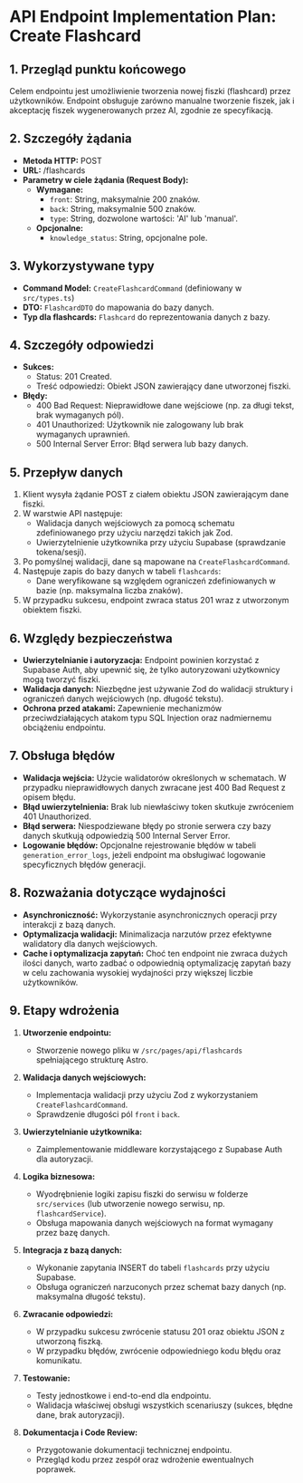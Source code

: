 # API Endpoint Implementation Plan: Create Flashcard

## 1. Przegląd punktu końcowego
Celem endpointu jest umożliwienie tworzenia nowej fiszki (flashcard) przez użytkowników. Endpoint obsługuje zarówno manualne tworzenie fiszek, jak i akceptację fiszek wygenerowanych przez AI, zgodnie ze specyfikacją.

## 2. Szczegóły żądania
- **Metoda HTTP:** POST
- **URL:** /flashcards
- **Parametry w ciele żądania (Request Body):**
  - **Wymagane:**
    - `front`: String, maksymalnie 200 znaków.
    - `back`: String, maksymalnie 500 znaków.
    - `type`: String, dozwolone wartości: 'AI' lub 'manual'.
  - **Opcjonalne:**
    - `knowledge_status`: String, opcjonalne pole.

## 3. Wykorzystywane typy
- **Command Model:** `CreateFlashcardCommand` (definiowany w `src/types.ts`)
- **DTO:** `FlashcardDTO` do mapowania do bazy danych.
- **Typ dla flashcards:** `Flashcard` do reprezentowania danych z bazy.

## 4. Szczegóły odpowiedzi
- **Sukces:**
  - Status: 201 Created.
  - Treść odpowiedzi: Obiekt JSON zawierający dane utworzonej fiszki.
- **Błędy:**
  - 400 Bad Request: Nieprawidłowe dane wejściowe (np. za długi tekst, brak wymaganych pól).
  - 401 Unauthorized: Użytkownik nie zalogowany lub brak wymaganych uprawnień.
  - 500 Internal Server Error: Błąd serwera lub bazy danych.

## 5. Przepływ danych
1. Klient wysyła żądanie POST z ciałem obiektu JSON zawierającym dane fiszki.
2. W warstwie API następuje:
   - Walidacja danych wejściowych za pomocą schematu zdefiniowanego przy użyciu narzędzi takich jak Zod.
   - Uwierzytelnienie użytkownika przy użyciu Supabase (sprawdzanie tokena/sesji).
3. Po pomyślnej walidacji, dane są mapowane na `CreateFlashcardCommand`.
4. Następuje zapis do bazy danych w tabeli `flashcards`:
   - Dane weryfikowane są względem ograniczeń zdefiniowanych w bazie (np. maksymalna liczba znaków).
5. W przypadku sukcesu, endpoint zwraca status 201 wraz z utworzonym obiektem fiszki.

## 6. Względy bezpieczeństwa
- **Uwierzytelnianie i autoryzacja:** Endpoint powinien korzystać z Supabase Auth, aby upewnić się, że tylko autoryzowani użytkownicy mogą tworzyć fiszki.
- **Walidacja danych:** Niezbędne jest używanie Zod do walidacji struktury i ograniczeń danych wejściowych (np. długość tekstu).
- **Ochrona przed atakami:** Zapewnienie mechanizmów przeciwdziałających atakom typu SQL Injection oraz nadmiernemu obciążeniu endpointu.

## 7. Obsługa błędów
- **Walidacja wejścia:** Użycie walidatorów określonych w schematach. W przypadku nieprawidłowych danych zwracane jest 400 Bad Request z opisem błędu.
- **Błąd uwierzytelnienia:** Brak lub niewłaściwy token skutkuje zwróceniem 401 Unauthorized.
- **Błąd serwera:** Niespodziewane błędy po stronie serwera czy bazy danych skutkują odpowiedzią 500 Internal Server Error.
- **Logowanie błędów:** Opcjonalne rejestrowanie błędów w tabeli `generation_error_logs`, jeżeli endpoint ma obsługiwać logowanie specyficznych błędów generacji.

## 8. Rozważania dotyczące wydajności
- **Asynchroniczność:** Wykorzystanie asynchronicznych operacji przy interakcji z bazą danych.
- **Optymalizacja walidacji:** Minimalizacja narzutów przez efektywne walidatory dla danych wejściowych.
- **Cache i optymalizacja zapytań:** Choć ten endpoint nie zwraca dużych ilości danych, warto zadbać o odpowiednią optymalizację zapytań bazy w celu zachowania wysokiej wydajności przy większej liczbie użytkowników.

## 9. Etapy wdrożenia
1. **Utworzenie endpointu:**
   - Stworzenie nowego pliku w `/src/pages/api/flashcards` spełniającego strukturę Astro.

2. **Walidacja danych wejściowych:**
   - Implementacja walidacji przy użyciu Zod z wykorzystaniem `CreateFlashcardCommand`.
   - Sprawdzenie długości pól `front` i `back`.

3. **Uwierzytelnianie użytkownika:**
   - Zaimplementowanie middleware korzystającego z Supabase Auth dla autoryzacji.

4. **Logika biznesowa:**
   - Wyodrębnienie logiki zapisu fiszki do serwisu w folderze `src/services` (lub utworzenie nowego serwisu, np. `flashcardService`).
   - Obsługa mapowania danych wejściowych na format wymagany przez bazę danych.

5. **Integracja z bazą danych:**
   - Wykonanie zapytania INSERT do tabeli `flashcards` przy użyciu Supabase.
   - Obsługa ograniczeń narzuconych przez schemat bazy danych (np. maksymalna długość tekstu).

6. **Zwracanie odpowiedzi:**
   - W przypadku sukcesu zwrócenie statusu 201 oraz obiektu JSON z utworzoną fiszką.
   - W przypadku błędów, zwrócenie odpowiedniego kodu błędu oraz komunikatu.

7. **Testowanie:**
   - Testy jednostkowe i end-to-end dla endpointu.
   - Walidacja właściwej obsługi wszystkich scenariuszy (sukces, błędne dane, brak autoryzacji).

8. **Dokumentacja i Code Review:**
   - Przygotowanie dokumentacji technicznej endpointu.
   - Przegląd kodu przez zespół oraz wdrożenie ewentualnych poprawek. 